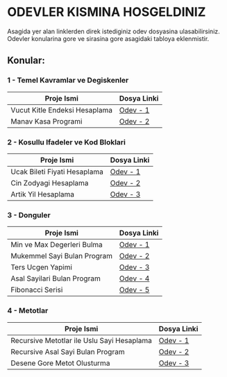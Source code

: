 # ODEVLER KISMINA HOSGELDINIZ

Asagida yer alan linklerden direk istediginiz odev dosyasina ulasabilirsiniz. Odevler konularina gore ve sirasina gore asagidaki tabloya eklenmistir.

## Konular:

### 1 - Temel Kavramlar ve Degiskenler

| Proje Ismi | Dosya Linki |
| ---------- | ----------- |
| Vucut Kitle Endeksi Hesaplama | [Odev - 1](https://github.com/rrob1n/Java101Odevler/blob/main/Odevler/VucutKitleEndeksiHesaplama/src/Main.java) |
| Manav Kasa Programi | [Odev - 2](https://github.com/rrob1n/Java101Odevler/blob/main/Odevler/ManavKasaProgrami/src/Main.java)


### 2 - Kosullu Ifadeler ve Kod Bloklari

| Proje Ismi | Dosya Linki |
| ---------- | ----------- |
| Ucak Bileti Fiyati Hesaplama | [Odev - 1](https://github.com/rrob1n/Java101Odevler/blob/main/Odevler/UcakBiletiFiyatiHesaplama/src/Main.java) |
| Cin Zodyagi Hesaplama | [Odev - 2](https://github.com/rrob1n/Java101Odevler/blob/main/Odevler/CinZodyagiHesaplama/src/Main.java) |
| Artik Yil Hesaplama | [Odev - 3](https://github.com/rrob1n/Java101Odevler/blob/main/Odevler/ArtikYilHesaplama/src/Main.java) |


### 3 - Donguler 

| Proje Ismi | Dosya Linki |
| ---------- | ----------- |
| Min ve Max Degerleri Bulma | [Odev - 1](https://github.com/rrob1n/Java101Odevler/blob/main/Odevler/MinVeMaxDegerleriBulma/src/Main.java) |
| Mukemmel Sayi Bulan Program | [Odev - 2](https://github.com/rrob1n/Java101Odevler/blob/main/Odevler/MukemmelSayiBulanProgram/src/Main.java) |
| Ters Ucgen Yapimi | [Odev - 3](https://github.com/rrob1n/Java101Odevler/blob/main/Odevler/TersUcgenYapimi/src/Main.java) |
| Asal Sayilari Bulan Program | [Odev - 4](https://github.com/rrob1n/Java101Odevler/blob/main/Odevler/AsalSayilariBulanProgram/src/Main.java) |
| Fibonacci Serisi | [Odev - 5](https://github.com/rrob1n/Java101Odevler/blob/main/Odevler/FibonacciSerisi/src/Main.java) |

### 4 - Metotlar

| Proje Ismi | Dosya Linki |
| ---------- | ----------- |
| Recursive Metotlar ile Uslu Sayi Hesaplama | [Odev - 1](https://github.com/rrob1n/Java101Odevler/blob/main/Odevler/RecursiveMetotlarIleUsluSayiHesaplama/src/Main.java) |
| Recursive Asal Sayi Bulan Program | [Odev - 2](https://github.com/rrob1n/Java101Odevler/blob/main/Odevler/RecursiveAsalSayiBulanProgram/src/Main.java) |
| Desene Gore Metot Olusturma | [Odev - 3](https://github.com/rrob1n/Java101Odevler/blob/main/Odevler/DeseneGoreMetotOlusturma/src/Main.java) |

